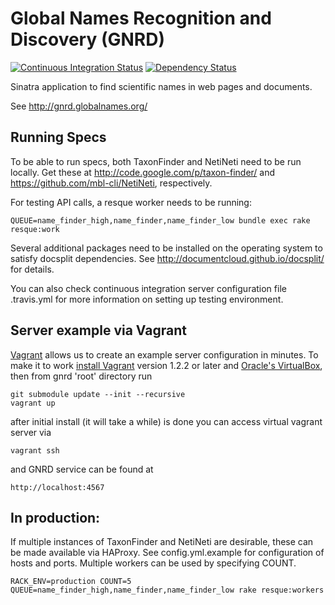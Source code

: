 Global Names Recognition and Discovery (GNRD)
=============================================

[![Continuous Integration Status][1]][2]
[![Dependency Status][3]][4]

Sinatra application to find scientific names in web pages and documents.

See http://gnrd.globalnames.org/

Running Specs
-------------

To be able to run specs, both TaxonFinder and NetiNeti need to be run locally.
Get these at http://code.google.com/p/taxon-finder/ and 
https://github.com/mbl-cli/NetiNeti, respectively.

For testing API calls, a resque worker needs to be running:

    QUEUE=name_finder_high,name_finder,name_finder_low bundle exec rake resque:work

Several additional packages need to be installed on the operating system to
satisfy docsplit dependencies. See http://documentcloud.github.io/docsplit/
for details.

You can also check continuous integration server configuration file .travis.yml
for more information on setting up testing environment.

Server example via Vagrant
--------------------------

[Vagrant][5] allows us to create an example server configuration in minutes.
To make it to work [install Vagrant][6] version 1.2.2 or later
and [Oracle's VirtualBox][7], then from gnrd 'root' directory run
  
    git submodule update --init --recursive
    vagrant up
   
after initial install (it will take a while) is done you can access
virtual vagrant server via

    vagrant ssh

and GNRD service can be found at

    http://localhost:4567
    

In production:
--------------

If multiple instances of TaxonFinder and NetiNeti are desirable, these can be
made available via HAProxy. See config.yml.example for configuration of hosts
and ports. Multiple workers can be used by specifying COUNT.

    RACK_ENV=production COUNT=5 QUEUE=name_finder_high,name_finder,name_finder_low rake resque:workers


[1]: https://secure.travis-ci.org/GlobalNamesArchitecture/gnrd.png
[2]: http://travis-ci.org/GlobalNamesArchitecture/gnrd
[3]: https://gemnasium.com/GlobalNamesArchitecture/gnrd.png
[4]: https://gemnasium.com/GlobalNamesArchitecture/gnrd
[5]: http://docs.vagrantup.com/v2/getting-started/index.html
[6]: http://docs.vagrantup.com/v2/installation/
[7]: https://www.virtualbox.org/wiki/Downloads
